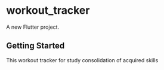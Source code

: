 # workout_tracker

A new Flutter project.

## Getting Started

This workout tracker for study consolidation of acquired skills

